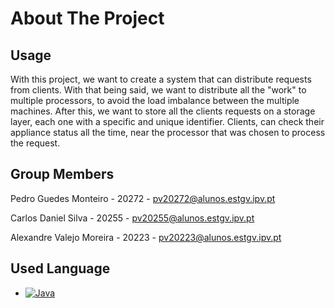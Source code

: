 # About The Project

## Usage

With this project, we want to create a system that can distribute requests from clients.
With that being said, we want to distribute all the "work" to multiple processors, to avoid
the load imbalance between the multiple machines.
After this, we want to store all the clients requests on a storage layer, each one with a specific
and unique identifier. Clients, can check their appliance status all the time, near the processor that was chosen to process the request.

<!-- GROUP -->
## Group Members

Pedro Guedes Monteiro - 20272 - pv20272@alunos.estgv.ipv.pt

Carlos Daniel Silva - 20255 - pv20255@alunos.estgv.ipv.pt

Alexandre Valejo Moreira - 20223 - pv20223@alunos.estgv.ipv.pt

## Used Language

* [![Java][Java.js]][Java-url]


[Java.js]: https://img.shields.io/badge/Java-007396?style=flat-square&logo=Java&logoColor=white
[Java-url]: https://java.com/
[Carlos_GitHub.js]: https://img.shields.io/badge/Carlos-100000?style=plastic&logo=github&logoColor=white
[Alexandre_GitHub.js]: https://img.shields.io/badge/Alexandre-100000?style=plastic&logo=github&logoColor=white
[Carlos_GitHub-url]: https://github.com/ArturSantos23
[Alexandre_GitHub-url]: https://github.com/a21966

